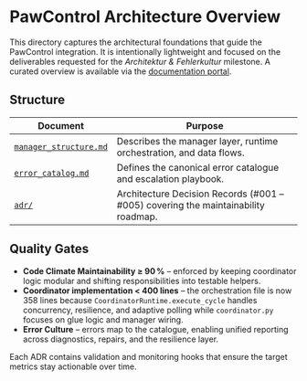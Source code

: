 # PawControl Architecture Overview

This directory captures the architectural foundations that guide the PawControl
integration. It is intentionally lightweight and focused on the deliverables
requested for the *Architektur & Fehlerkultur* milestone. A curated overview is
available via the [documentation portal](../portal/README.md).

## Structure

| Document | Purpose |
| --- | --- |
| [`manager_structure.md`](manager_structure.md) | Describes the manager layer, runtime orchestration, and data flows. |
| [`error_catalog.md`](error_catalog.md) | Defines the canonical error catalogue and escalation playbook. |
| [`adr/`](adr/) | Architecture Decision Records (#001 – #005) covering the maintainability roadmap. |

## Quality Gates

- **Code Climate Maintainability ≥ 90 %** – enforced by keeping coordinator
  logic modular and shifting responsibilities into testable helpers.
- **Coordinator implementation < 400 lines** – the orchestration file is now
  358 lines because `CoordinatorRuntime.execute_cycle` handles concurrency,
  resilience, and adaptive polling while `coordinator.py` focuses on glue
  logic and manager wiring.
- **Error Culture** – errors map to the catalogue, enabling unified reporting
  across diagnostics, repairs, and the resilience layer.

Each ADR contains validation and monitoring hooks that ensure the target
metrics stay actionable over time.
